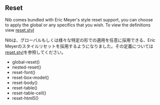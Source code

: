 ## Reset

Nib comes bundled with Eric Meyer's style reset support, you can choose to apply the global or any specifics that you wish. To view the definitions view [reset.styl](https://github.com/visionmedia/nib/blob/master/lib/nib/reset.styl)

Nibは、グローバルもしくは様々な特定の形での適用を任意に採用できる、Eric Meyerのスタイルリセットを採用するようになりました。その定義については[reset.styl](https://github.com/visionmedia/nib/blob/master/lib/nib/reset.styl)を参照してください。

- global-reset()
- nested-reset()
- reset-font()
- reset-box-model()
- reset-body()
- reset-table()
- reset-table-cell()
- reset-html5()

